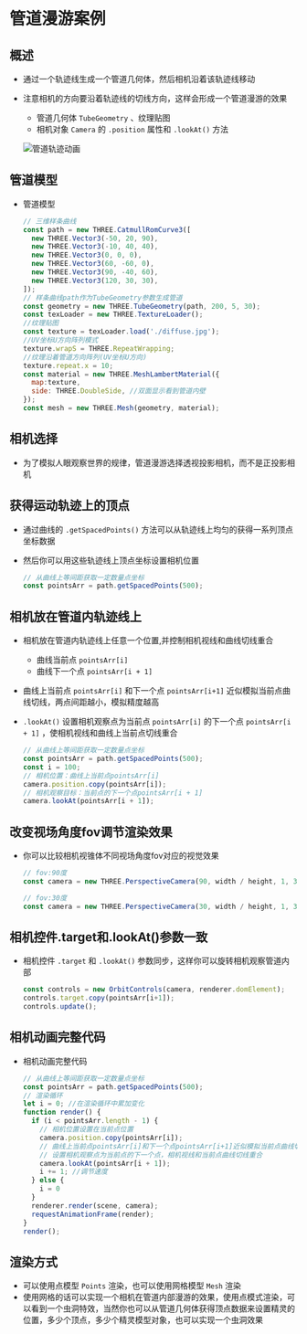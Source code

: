 # 管道漫游案例

## 概述

+ 通过一个轨迹线生成一个管道几何体，然后相机沿着该轨迹线移动
+ 注意相机的方向要沿着轨迹线的切线方向，这样会形成一个管道漫游的效果

  + 管道几何体 `TubeGeometry` 、纹理贴图
  + 相机对象 `Camera` 的 `.position` 属性和 `.lookAt()` 方法

  ![管道轨迹动画](images/管道轨迹动画.jpg)

## 管道模型

+ 管道模型

  ```js
  // 三维样条曲线
  const path = new THREE.CatmullRomCurve3([
    new THREE.Vector3(-50, 20, 90),
    new THREE.Vector3(-10, 40, 40),
    new THREE.Vector3(0, 0, 0),
    new THREE.Vector3(60, -60, 0),
    new THREE.Vector3(90, -40, 60),
    new THREE.Vector3(120, 30, 30),
  ]);
  // 样条曲线path作为TubeGeometry参数生成管道
  const geometry = new THREE.TubeGeometry(path, 200, 5, 30);
  const texLoader = new THREE.TextureLoader();
  //纹理贴图
  const texture = texLoader.load('./diffuse.jpg');
  //UV坐标U方向阵列模式
  texture.wrapS = THREE.RepeatWrapping;
  //纹理沿着管道方向阵列(UV坐标U方向)
  texture.repeat.x = 10;
  const material = new THREE.MeshLambertMaterial({
    map:texture,
    side: THREE.DoubleSide, //双面显示看到管道内壁
  });
  const mesh = new THREE.Mesh(geometry, material);
  ```

## 相机选择

+ 为了模拟人眼观察世界的规律，管道漫游选择透视投影相机，而不是正投影相机

## 获得运动轨迹上的顶点

+ 通过曲线的 `.getSpacedPoints()` 方法可以从轨迹线上均匀的获得一系列顶点坐标数据
+ 然后你可以用这些轨迹线上顶点坐标设置相机位置

  ```js
  // 从曲线上等间距获取一定数量点坐标
  const pointsArr = path.getSpacedPoints(500);
  ```

## 相机放在管道内轨迹线上

+ 相机放在管道内轨迹线上任意一个位置,并控制相机视线和曲线切线重合

  + 曲线当前点 `pointsArr[i]`
  + 曲线下一个点 `pointsArr[i + 1]`

+ 曲线上当前点 `pointsArr[i]` 和下一个点 `pointsArr[i+1]` 近似模拟当前点曲线切线，两点间距越小，模拟精度越高

+ `.lookAt()` 设置相机观察点为当前点 `pointsArr[i]` 的下一个点 `pointsArr[i + 1]` ，使相机视线和曲线上当前点切线重合

  ```js
  // 从曲线上等间距获取一定数量点坐标
  const pointsArr = path.getSpacedPoints(500);
  const i = 100;
  // 相机位置：曲线上当前点pointsArr[i]
  camera.position.copy(pointsArr[i]);
  // 相机观察目标：当前点的下一个点pointsArr[i + 1]
  camera.lookAt(pointsArr[i + 1]);
  ```

## 改变视场角度fov调节渲染效果

+ 你可以比较相机视锥体不同视场角度fov对应的视觉效果

  ```js
  // fov:90度
  const camera = new THREE.PerspectiveCamera(90, width / height, 1, 3000);
  ```

  ```js
  // fov:30度
  const camera = new THREE.PerspectiveCamera(30, width / height, 1, 3000);
  ```

## 相机控件.target和.lookAt()参数一致

+ 相机控件 `.target` 和 `.lookAt()` 参数同步，这样你可以旋转相机观察管道内部

  ```js
  const controls = new OrbitControls(camera, renderer.domElement);
  controls.target.copy(pointsArr[i+1]);
  controls.update();
  ```

## 相机动画完整代码

+ 相机动画完整代码

  ```js
  // 从曲线上等间距获取一定数量点坐标
  const pointsArr = path.getSpacedPoints(500);
  // 渲染循环
  let i = 0; //在渲染循环中累加变化
  function render() {
    if (i < pointsArr.length - 1) {
      // 相机位置设置在当前点位置
      camera.position.copy(pointsArr[i]);
      // 曲线上当前点pointsArr[i]和下一个点pointsArr[i+1]近似模拟当前点曲线切线
      // 设置相机观察点为当前点的下一个点，相机视线和当前点曲线切线重合
      camera.lookAt(pointsArr[i + 1]);
      i += 1; //调节速度
    } else {
      i = 0
    }
    renderer.render(scene, camera);
    requestAnimationFrame(render);
  }
  render();
  ```

## 渲染方式

+ 可以使用点模型 `Points` 渲染，也可以使用网格模型 `Mesh` 渲染
+ 使用网格的话可以实现一个相机在管道内部漫游的效果，使用点模式渲染，可以看到一个虫洞特效，当然你也可以从管道几何体获得顶点数据来设置精灵的位置，多少个顶点，多少个精灵模型对象，也可以实现一个虫洞效果
